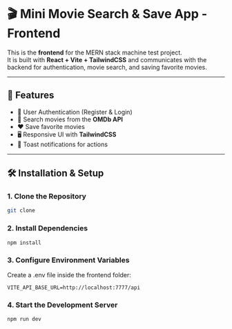 # 🎬 Mini Movie Search & Save App - Frontend

This is the **frontend** for the MERN stack machine test project.  
It is built with **React + Vite + TailwindCSS** and communicates with the backend for authentication, movie search, and saving favorite movies.

---

## 🚀 Features
- 🔐 User Authentication (Register & Login)
- 🎥 Search movies from the **OMDb API**
- ❤️ Save favorite movies
- 🖥️ Responsive UI with **TailwindCSS**
- 🔔 Toast notifications for actions

---



## 🛠️ Installation & Setup

### 1. Clone the Repository
```bash
git clone
```

### 2. Install Dependencies
```
npm install
```

### 3. Configure Environment Variables
Create a .env file inside the frontend folder:

```
VITE_API_BASE_URL=http://localhost:7777/api
```

### 4. Start the Development Server
```
npm run dev
```